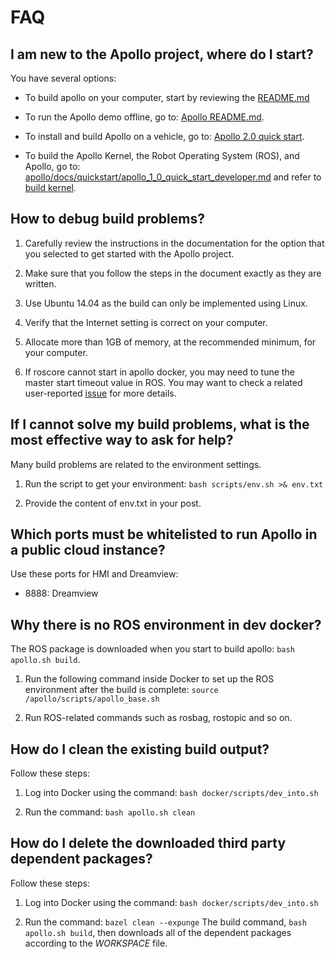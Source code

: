 # FAQ
## I am new to the Apollo project, where do I start?
You have several options:

- To build apollo on your computer, start by reviewing the [README.md](https://github.com/ApolloAuto/apollo/blob/master/README.md)

- To run the Apollo demo offline, go to: [Apollo README.md](https://github.com/ApolloAuto/apollo/blob/master/docs/demo_guide/README.md).

- To install and build Apollo on a vehicle, go to: [Apollo 2.0 quick start](https://github.com/ApolloAuto/apollo/blob/master/docs/quickstart/apollo_2_0_quick_start.md).

- To build the Apollo Kernel, the Robot Operating System (ROS), and Apollo, go to: [apollo/docs/quickstart/apollo_1_0_quick_start_developer.md](https://github.com/ApolloAuto/apollo/blob/master/docs/quickstart/apollo_1_0_quick_start_developer.md) and refer to [build kernel](https://github.com/ApolloAuto/apollo/blob/master/docs/quickstart/apollo_1_0_quick_start_developer.md#build-the-apollo-kernel).

## How to debug build problems?
1. Carefully review the instructions in the documentation for the option that you selected to get started with the Apollo project.

2. Make sure that you follow the steps in the document exactly as they are written.

3. Use Ubuntu 14.04 as the build can only be implemented using Linux.

4. Verify that the Internet setting is correct on your computer.

5. Allocate more than 1GB of memory, at the recommended minimum, for your computer.

6. If roscore cannot start in apollo docker, you may need to tune the master start timeout value in ROS. You may want to check a related user-reported [issue](https://github.com/ApolloAuto/apollo/issues/2500) for more details.

## If I cannot solve my build problems, what is the most effective way to ask for help?
Many build problems are related to the environment settings. 

1. Run the script to get your environment: `bash scripts/env.sh >& env.txt` 

2. Provide the content of env.txt in your post.

## Which ports must be whitelisted to run Apollo in a public cloud instance?
Use these ports for HMI and Dreamview:
- 8888: Dreamview

## Why there is no ROS environment in dev docker?
The ROS package is downloaded when you start to build apollo: 
`bash apollo.sh build`. 

1. Run the following command inside Docker to set up the ROS environment after the build is complete: 
`source /apollo/scripts/apollo_base.sh`

2. Run ROS-related commands such as rosbag, rostopic and so on.

## How do I clean the existing build output?
Follow these steps:

1. Log into Docker using the command:
`bash docker/scripts/dev_into.sh`

2. Run the command:
`bash apollo.sh clean`

## How do I delete the downloaded third party dependent packages?
Follow these steps:

1. Log into Docker using the command:
`bash docker/scripts/dev_into.sh`

2. Run the command:
`bazel clean --expunge`
The build command, `bash apollo.sh build`, then downloads all of the dependent packages according to the *WORKSPACE* file.
